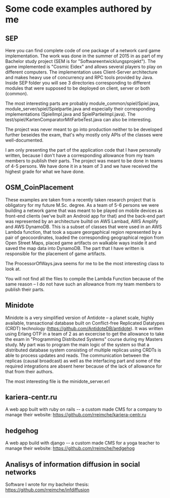 # Some code examples authored by me

## SEP

Here you can find complete code of one package of a network card game implementation. The work was done in the summer of 2015 in as part of my Bachelor study project (SEM is for "Softwareentwicklungsprojekt"). The game implemented is "Cosmic Eidex" and allows several players to play on different computers. The implementation uses Client-Server architecture and makes heavy use of concurrency and RPC tools provided by Java. Inside SEP folder you will see 3 directories corresponding to different modules that were supposed to be deployed on client, server or both (common).

The most interesting parts are probably module_common/spiel/Spiel.java, module_server/spiel/Spielpartie.java and especially their corresponding implementations (SpielImpl.java and SpielPartieImpl.java). The test/spiel/KartenComparatorMitFarbeTest.java can also be interesting.

The project was never meant to go into production neither to be developed further beseides the exam, that's why mostly only APIs of the classes were well-documented.

I am only presenting the part of the application code that I have personally written, because I don't have a corresponding allowance from my team members to publish their parts. The project was meant to be done in teams of 4-5 persons. We have done it in a team of 3 and we have received the highest grade for what we have done.

## OSM_CoinPlacement

These examples are taken from a recently taken research project that is obligatory for my future M.Sc. degree. As a team of 5-6 persons we were building a network game that was meant to be played on mobile devices as front-end clients (we've built an Android app for that) and the back-end part was represented by an architecture builtd on AWS Lambad, AWS Amplify and AWS DynamoDB. This is a subset of classes that were used in an AWS Lambda function, that took a square georgaphical region represented by a pair of geocoordinates, loaded the corresponding geographical region from Open Street Maps, placed game artifacts on walkable ways inside it and saved the map data into DynamoDB. The part that I have written is responsible for the placement of game artifacts.

The ProcessorOfWays.java seems for me to be the most interesting class to look at.

You will not find all the files to compile the Lambda Function because of the same reason – I do not have such an allowance from my team members to publish their parts.

## Minidote

Minidote is a very simplified version of Antidote – a planet scale, highly available, transactional database built on Conflict-free Replicated Datatypes (CRDT) technology (https://github.com/AntidoteDB/antidote). It was written using Erlang OTP in a team of 2 as an excercise to get the allowance to take the exam in "Programming Distributed Systems" course during my Masters study. My part was to program the main logic of the system so that a distributed database system consisting of multiple replicas using CRDTs is able to process updates and reads. The communication between the replicas (causal broadcast) as well as the interfacing part and some of the required integrations are absent herer because of the lack of allowance for that from their authors.

The most interesting file is the minidote_server.erl

## kariera-centr.ru

A web app built with ruby on rails -- a custom made CMS for a company to manage their website: https://github.com/rreimche/kariera-centr.ru

## hedgehog

A web app build with django -- a custom made CMS for a yoga teacher to manage their website: https://github.com/rreimche/hedgehog

## Analisys of information diffusion in social networks

Software I wrote for my bachelor thesis: https://github.com/rreimche/infdiffusion




